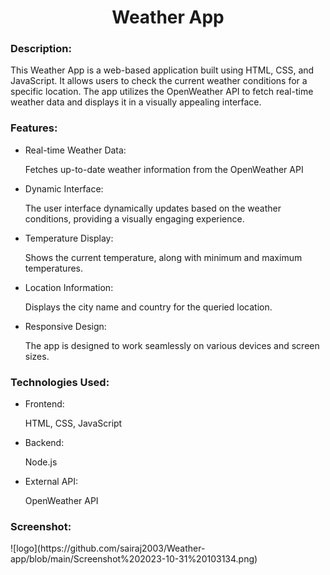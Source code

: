 <h1 align="center">Weather App</h1>
<h3>Description:</h3>
<p>This Weather App is a web-based application built using HTML, CSS, and JavaScript. It allows users to check the current weather conditions for a specific location. The app utilizes the OpenWeather API to fetch real-time weather data and displays it in a visually appealing interface.</p>

<h3>Features:</h3>
<ul>
  <li>Real-time Weather Data:</li><p>Fetches up-to-date weather information from the OpenWeather API</p>
  <li>Dynamic Interface:</li><p>The user interface dynamically updates based on the weather conditions, providing a visually engaging experience.</p>
  <li>Temperature Display: </li><p>Shows the current temperature, along with minimum and maximum temperatures.</p>
  <li>Location Information:</li><p>Displays the city name and country for the queried location.</p>
  <li>Responsive Design:</li><p>The app is designed to work seamlessly on various devices and screen sizes.</p>
</ul>

<h3>Technologies Used:</h3>
<ul>
  <li>Frontend:</li><p>HTML, CSS, JavaScript</p>
  <li>Backend:</li><p>Node.js</p>
  <li>External API:</li><p>OpenWeather API</p>
</ul>

<h3>Screenshot:</h3>
![logo](https://github.com/sairaj2003/Weather-app/blob/main/Screenshot%202023-10-31%20103134.png)
